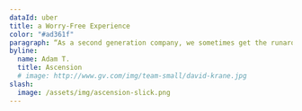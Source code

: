 ```yaml
---
dataId: uber
title: a Worry-Free Experience
color: "#ad361f"
paragraph: “As a second generation company, we sometimes get the runaround from multiple companies when we need maintenance. With USA Restaurant Services and their full-service operation, we no longer have to worry about repairs and can focus on serving our growing customer base.
byline:
  name: Adam T.
  title: Ascension
  # image: http://www.gv.com/img/team-small/david-krane.jpg
slash:
  image: /assets/img/ascension-slick.png
---
```

